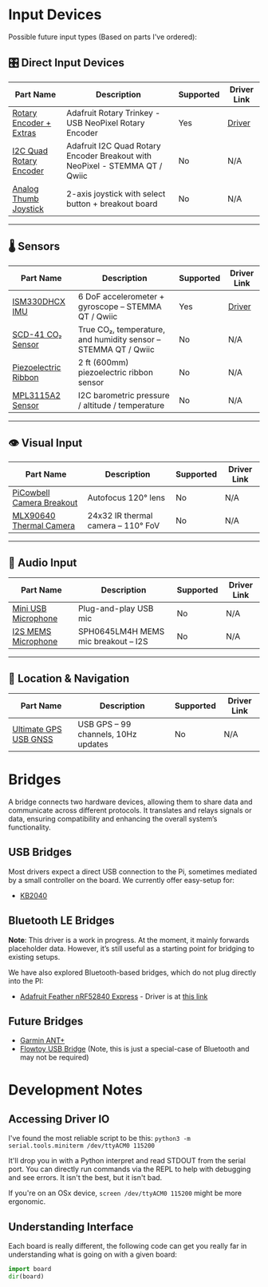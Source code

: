# Input Devices

Possible future input types (Based on parts I've ordered):

## 🎛️ Direct Input Devices

| Part Name                                                        | Description                                                                 | Supported | Driver Link                         |
| ---------------------------------------------------------------- | --------------------------------------------------------------------------- | --------- | ----------------------------------- |
| [Rotary Encoder + Extras](https://www.adafruit.com/product/4964) | Adafruit Rotary Trinkey - USB NeoPixel Rotary Encoder                       | Yes       | [Driver](../drivers/rotary_encoder) |
| [I2C Quad Rotary Encoder](https://www.adafruit.com/product/5752) | Adafruit I2C Quad Rotary Encoder Breakout with NeoPixel - STEMMA QT / Qwiic | No        | N/A                                 |
| [Analog Thumb Joystick](https://www.adafruit.com/product/512)    | 2-axis joystick with select button + breakout board                         | No        | N/A                                 |

______________________________________________________________________

## 🌡️ Sensors

| Part Name                                                     | Description                                                    | Supported | Driver Link                        |
| ------------------------------------------------------------- | -------------------------------------------------------------- | --------- | ---------------------------------- |
| [ISM330DHCX IMU](https://www.adafruit.com/product/4502)       | 6 DoF accelerometer + gyroscope – STEMMA QT / Qwiic            | Yes       | [Driver](../drivers/accelerometer) |
| [SCD-41 CO₂ Sensor](https://www.adafruit.com/product/5190)    | True CO₂, temperature, and humidity sensor – STEMMA QT / Qwiic | No        | N/A                                |
| [Piezoelectric Ribbon](https://www.adafruit.com/product/4931) | 2 ft (600mm) piezoelectric ribbon sensor                       | No        | N/A                                |
| [MPL3115A2 Sensor](https://www.adafruit.com/product/1893)     | I2C barometric pressure / altitude / temperature               | No        | N/A                                |

______________________________________________________________________

## 👁️ Visual Input

| Part Name                                                          | Description                        | Supported | Driver Link |
| ------------------------------------------------------------------ | ---------------------------------- | --------- | ----------- |
| [PiCowbell Camera Breakout](https://www.adafruit.com/product/5946) | Autofocus 120° lens                | No        | N/A         |
| [MLX90640 Thermal Camera](https://www.adafruit.com/product/4469)   | 24x32 IR thermal camera – 110° FoV | No        | N/A         |

______________________________________________________________________

## 🎤 Audio Input

| Part Name                                                    | Description                         | Supported | Driver Link |
| ------------------------------------------------------------ | ----------------------------------- | --------- | ----------- |
| [Mini USB Microphone](https://www.adafruit.com/product/3367) | Plug-and-play USB mic               | No        | N/A         |
| [I2S MEMS Microphone](https://www.adafruit.com/product/3421) | SPH0645LM4H MEMS mic breakout – I2S | No        | N/A         |

______________________________________________________________________

## 📡 Location & Navigation

| Part Name                                                      | Description                         | Supported | Driver Link |
| -------------------------------------------------------------- | ----------------------------------- | --------- | ----------- |
| [Ultimate GPS USB GNSS](https://www.adafruit.com/product/4279) | USB GPS – 99 channels, 10Hz updates | No        | N/A         |

# Bridges

A bridge connects two hardware devices, allowing them to share data and communicate across different protocols. It translates and relays signals or data, ensuring compatibility and enhancing the overall system’s functionality.

## USB Bridges

Most drivers expect a direct USB connection to the Pi, sometimes mediated by a small controller on the board. We currently offer easy-setup for:

- [KB2040](https://www.adafruit.com/product/5302)

## Bluetooth LE Bridges

**Note**: This driver is a work in progress. At the moment, it mainly forwards placeholder data. However, it’s still useful as a starting point for bridging to existing setups.

We have also explored Bluetooth-based bridges, which do not plug directly into the PI:

- [Adafruit Feather nRF52840 Express](https://www.adafruit.com/product/4062) - Driver is at [this link](../drivers/bluetooth-bridge/)

## Future Bridges

- [Garmin ANT+](https://www.amazon.com/Garmin-USB-Stick-Fitness-Devices/dp/B00CM381SQ/ref=sr_1_1?ie=UTF8&qid=1475691048&sr=8-1&keywords=ant%2B+stick)
- [Flowtoy USB Bridge](https://flowtoys.com/usb-bridge) (Note, this is just a special-case of Bluetooth and may not be required)

# Development Notes

## Accessing Driver IO

I've found the most reliable script to be this:
`python3 -m serial.tools.miniterm /dev/ttyACM0 115200`

It'll drop you in with a Python interpret and read STDOUT from the serial port. You can directly run commands via the REPL to help with debugging and see errors. It isn't the best, but it isn't bad.

If you're on an OSx device, `screen /dev/ttyACM0 115200` might be more ergonomic.

## Understanding Interface

Each board is really different, the following code can get you really far in understanding what is going on with a given board:

```python
import board
dir(board)
```
